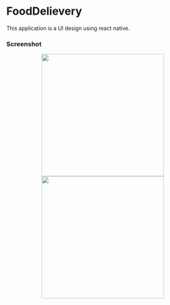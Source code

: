 # FoodDelievery
This application is a UI design  using react native.

### Screenshot


<p align="center" width="100%"><img src="https://user-images.githubusercontent.com/58744471/104277918-c4b29980-54cd-11eb-8c98-c34056a9592a.png" width =320><img src="https://user-images.githubusercontent.com/58744471/104277939-ce3c0180-54cd-11eb-9c77-0ddc3f072979.png" width =320></p>

